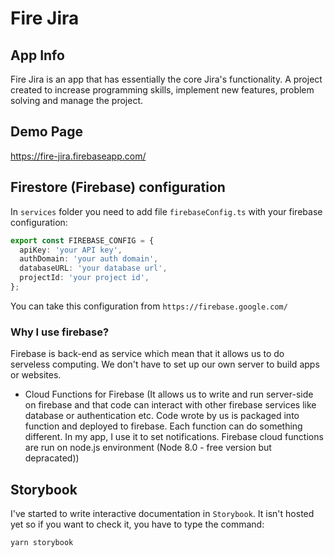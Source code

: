 # Fire Jira

## App Info

Fire Jira is an app that has essentially the core Jira's functionality. A project created to increase programming skills, implement new features, problem solving and manage the project.

## Demo Page

https://fire-jira.firebaseapp.com/

## Firestore (Firebase) configuration

In `services` folder you need to add file `firebaseConfig.ts` with your firebase configuration:

```ts
export const FIREBASE_CONFIG = {
  apiKey: 'your API key',
  authDomain: 'your auth domain',
  databaseURL: 'your database url',
  projectId: 'your project id',
};
```

You can take this configuration from `https://firebase.google.com/`

### Why I use firebase?

Firebase is back-end as service which mean that it allows us to do serveless computing. We don't have to set up our own server to build apps or websites.

- Cloud Functions for Firebase (It allows us to write and run server-side on firebase and that code can interact with other firebase services like database or authentication etc. Code wrote by us is packaged into function and deployed to firebase. Each function can do something different. In my app, I use it to set notifications. Firebase cloud functions are run on node.js environment (Node 8.0 - free version but depracated))

## Storybook

I've started to write interactive documentation in `Storybook`. It isn't hosted yet so if you want to check it, you have to type the command:

```
yarn storybook
```
